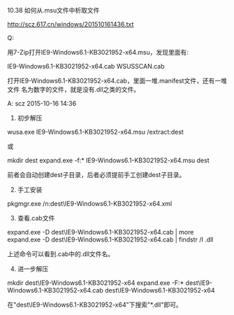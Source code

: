 10.38 如何从.msu文件中析取文件

http://scz.617.cn/windows/201510161436.txt

Q:

用7-Zip打开IE9-Windows6.1-KB3021952-x64.msu，发现里面有:

IE9-Windows6.1-KB3021952-x64.cab
WSUSSCAN.cab

打开IE9-Windows6.1-KB3021952-x64.cab，里面一堆.manifest文件，还有一堆文件
名为数字的文件，就是没有.dll之类的文件。

A: scz 2015-10-16 14:36

1) 初步解压

wusa.exe IE9-Windows6.1-KB3021952-x64.msu /extract:dest

或

mkdir dest
expand.exe -f:* IE9-Windows6.1-KB3021952-x64.msu dest

前者会自动创建dest子目录，后者必须提前手工创建dest子目录。

2) 手工安装

pkgmgr.exe /n:dest\IE9-Windows6.1-KB3021952-x64.xml

3) 查看.cab文件

expand.exe -D dest\IE9-Windows6.1-KB3021952-x64.cab | more
expand.exe -D dest\IE9-Windows6.1-KB3021952-x64.cab | findstr /I .dll

上述命令可以看到.cab中的.dll文件名。

4) 进一步解压

mkdir dest\IE9-Windows6.1-KB3021952-x64
expand.exe -F:* dest\IE9-Windows6.1-KB3021952-x64.cab dest\IE9-Windows6.1-KB3021952-x64

在"dest\IE9-Windows6.1-KB3021952-x64"下搜索"*.dll"即可。